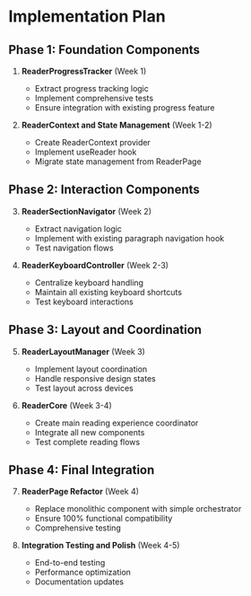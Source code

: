 # Implementation Plan

## Phase 1: Foundation Components

1. **ReaderProgressTracker** (Week 1)
   - Extract progress tracking logic
   - Implement comprehensive tests
   - Ensure integration with existing progress feature

2. **ReaderContext and State Management** (Week 1-2)
   - Create ReaderContext provider
   - Implement useReader hook
   - Migrate state management from ReaderPage

## Phase 2: Interaction Components

3. **ReaderSectionNavigator** (Week 2)
   - Extract navigation logic
   - Implement with existing paragraph navigation hook
   - Test navigation flows

4. **ReaderKeyboardController** (Week 2-3)
   - Centralize keyboard handling
   - Maintain all existing keyboard shortcuts
   - Test keyboard interactions

## Phase 3: Layout and Coordination

5. **ReaderLayoutManager** (Week 3)
   - Implement layout coordination
   - Handle responsive design states
   - Test layout across devices

6. **ReaderCore** (Week 3-4)
   - Create main reading experience coordinator
   - Integrate all new components
   - Test complete reading flows

## Phase 4: Final Integration

7. **ReaderPage Refactor** (Week 4)
   - Replace monolithic component with simple orchestrator
   - Ensure 100% functional compatibility
   - Comprehensive testing

8. **Integration Testing and Polish** (Week 4-5)
   - End-to-end testing
   - Performance optimization
   - Documentation updates
